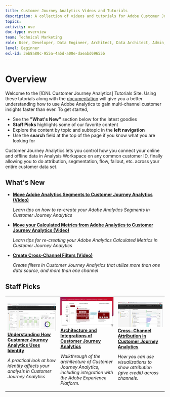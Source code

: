 ```yaml
---
title: Customer Journey Analytics Videos and Tutorials
description: A collection of videos and tutorials for Adobe Customer Journey Analytics.
topics: 
activity: use
doc-type: overview
team: Technical Marketing
role: User, Developer, Data Engineer, Architect, Data Architect, Admin, Leader
level: Beginner
exl-id: 3eb8a80c-955a-4a5d-a00e-daeabd69655b
---
```

# Overview

Welcome to the [!DNL Customer Journey Analytics] Tutorials Site.  Using these tutorials along with the [documentation](https://docs.adobe.com/content/help/en/analytics-platform/using/cja-landing.html) will give you a better understanding how to use Adobe Analytics to gain multi-channel customer insights faster than ever.  To get started,

* See the **"What's New"** section below for the latest goodies
* **Staff Picks** highlights some of our favorite content 
* Explore the content by topic and subtopic in the **left navigation**
* Use the **search** field at the top of the page if you know what you are looking for

Customer Journey Analytics lets you control how you connect your online and offline data in Analysis Workspace on any common customer ID, finally allowing you to do attribution, segmentation, flow, fallout, etc. across your entire customer data set.

## What's New

* **[Move Adobe Analytics Segments to Customer Journey Analytics (Video)](/help/moving-adobe-analytics-segments-to-customer-journey-analytics.md)**

    *Learn tips on how to re-create your Adobe Analytics Segments in Customer Journey Analytics*

* **[Move your Calculated Metrics from Adobe Analytics to Customer Journey Analytics (Video)](/help/moving-your-calculated-metrics-from-adobe-analytics-to-customer-journey-analytics.md)**

    *Learn tips for re-creating your Adobe Analytics Calculated Metrics in Customer Journey Analytics*    

* **[Create Cross-Channel Filters (Video)](/help/creating-cross-channel-filters-in-customer-journey-analytics.md)**

    *Create filters in Customer Journey Analytics that utilize more than one data source, and more than one channel*

## Staff Picks

<table>
<tr>
  <td>
    <a href="/help/understanding-how-customer-journey-analytics-uses-identity.md">
      <img alt="Understanding How CJA Uses Identity" src="assets/30750.jpg" />
    </a>
    <div>
      <a href="/help/understanding-how-customer-journey-analytics-uses-identity.md">
    <strong>Understanding How Customer Journey Analytics Uses Identity</strong>
    </a>
    </div>
    <p>
    <em>A practical look at how identity affects your analysis in Customer Journey Analytics</em>
    <p>
  </td>
   <td>
    <a href="/help/architecture-and-integrations-of-cja.md">
      <img alt="Architecture and Integrations of Customer Journey Analytics" src="assets/32483.jpg" />
    </a>
    <div>
      <a href="/help/architecture-and-integrations-of-cja.md">
    <strong>Architecture and Integrations of Customer Journey Analytics</strong>
    </a>
    </div>
    <p>
    <em>Walkthrough of the architecture of Customer Journey Analytics, including integration with the Adobe Experience Platform.</em>
    <p>
  </td>
  <td>
    <a href="/help/cross-channel-attribution-in-customer-journey-analytics.md">
      <img alt="Cross-Channel Attribution in Customer Journey Analytics" src="assets/31772.jpg" />
    </a>
    <div>
      <a href="/help/cross-channel-attribution-in-customer-journey-analytics.md">
    <strong>Cross-Channel Attribution in Customer Journey Analytics</strong>
    </a>
    </div>
    <p>
    <em>How you can use visualizations to show attribution (give credit) across channels.</em>
    <p>
  </td>
</tr>
</table>
